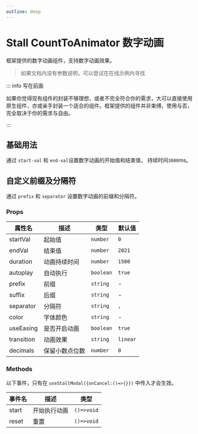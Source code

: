 ```yaml
---
outline: deep
---
```


# Stall CountToAnimator 数字动画

框架提供的数字动画组件，支持数字动画效果。

> 如果文档内没有参数说明，可以尝试在在线示例内寻找

::: info 写在前面

如果你觉得现有组件的封装不够理想，或者不完全符合你的需求，大可以直接使用原生组件，亦或亲手封装一个适合的组件。框架提供的组件并非束缚，使用与否，完全取决于你的需求与自由。

:::

## 基础用法

通过 `start-val` 和 `end-val`设置数字动画的开始值和结束值， 持续时间`3000`ms。

<DemoPreview dir="demos/stall-count-to-animator/basic" />

## 自定义前缀及分隔符

通过 `prefix` 和 `separator` 设置数字动画的前缀和分隔符。

<DemoPreview dir="demos/stall-count-to-animator/custom" />

### Props

| 属性名     | 描述           | 类型      | 默认值   |
| ---------- | -------------- | --------- | -------- |
| startVal   | 起始值         | `number`  | `0`      |
| endVal     | 结束值         | `number`  | `2021`   |
| duration   | 动画持续时间   | `number`  | `1500`   |
| autoplay   | 自动执行       | `boolean` | `true`   |
| prefix     | 前缀           | `string`  | -        |
| suffix     | 后缀           | `string`  | -        |
| separator  | 分隔符         | `string`  | `,`      |
| color      | 字体颜色       | `string`  | -        |
| useEasing  | 是否开启动画   | `boolean` | `true`   |
| transition | 动画效果       | `string`  | `linear` |
| decimals   | 保留小数点位数 | `number`  | `0`      |

### Methods

以下事件，只有在 `useStallModal({onCancel:()=>{}})` 中传入才会生效。

| 事件名 | 描述         | 类型       |
| ------ | ------------ | ---------- |
| start  | 开始执行动画 | `()=>void` |
| reset  | 重置         | `()=>void` |
